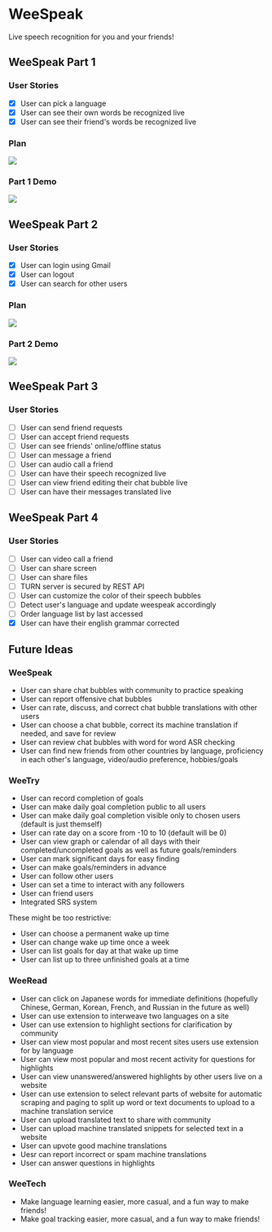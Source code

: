 # WeeSpeak

Live speech recognition for you and your friends!

## WeeSpeak Part 1

### User Stories
- [X] User can pick a language
- [X] User can see their own words be recognized live
- [X] User can see their friend's words be recognized live

### Plan
<img src="https://user-images.githubusercontent.com/61459043/122609822-3c1fc280-d044-11eb-82f0-b1b144951f08.jpeg">

### Part 1 Demo
<img src='https://user-images.githubusercontent.com/61459043/122601956-ada54400-d037-11eb-8c35-0fa5699a78a3.gif' />

## WeeSpeak Part 2

### User Stories

- [X] User can login using Gmail
- [X] User can logout
- [X] User can search for other users

### Plan
<img src="https://user-images.githubusercontent.com/61459043/122832058-68d81200-d2b0-11eb-8691-93582a98e261.jpeg">

### Part 2 Demo
<!-- <img src='https://user-images.githubusercontent.com/61459043/126027612-b388dcd6-27df-426a-8fea-c8c7dbc56c7f.gif' /> -->
<!-- <img src='https://user-images.githubusercontent.com/61459043/126030401-e6cb3d62-fe95-4993-8ea5-73fcd787bfb7.gif' /> -->
<img src='https://user-images.githubusercontent.com/61459043/126030682-5892a2f9-9f66-4f54-a761-e6fb6e7a2ed6.gif' />

## WeeSpeak Part 3

### User Stories

- [ ] User can send friend requests
- [ ] User can accept friend requests
- [ ] User can see friends' online/offline status
- [ ] User can message a friend
- [ ] User can audio call a friend
- [ ] User can have their speech recognized live
- [ ] User can view friend editing their chat bubble live
- [ ] User can have their messages translated live

## WeeSpeak Part 4

### User Stories

- [ ] User can video call a friend
- [ ] User can share screen
- [ ] User can share files
- [ ] TURN server is secured by REST API
- [ ] User can customize the color of their speech bubbles
- [ ] Detect user's language and update weespeak accordingly
- [ ] Order language list by last accessed
- [X] User can have their english grammar corrected

## Future Ideas

### WeeSpeak

- User can share chat bubbles with community to practice speaking
- User can report offensive chat bubbles
- User can rate, discuss, and correct chat bubble translations with other users
- User can choose a chat bubble, correct its machine translation if needed, and save for review
- User can review chat bubbles with word for word ASR checking
- User can find new friends from other countries by language, proficiency in each other's language, video/audio preference, hobbies/goals

### WeeTry

- User can record completion of goals
- User can make daily goal completion public to all users
- User can make daily goal completion visible only to chosen users (default is just themself)
- User can rate day on a score from -10 to 10 (default will be 0)
- User can view graph or calendar of all days with their completed/uncompleted goals as well as future goals/reminders
- User can mark significant days for easy finding
- User can make goals/reminders in advance
- User can follow other users
- User can set a time to interact with any followers
- User can friend users
- Integrated SRS system

These might be too restrictive:

- User can choose a permanent wake up time
- User can change wake up time once a week
- User can list goals for day at that wake up time
- User can list up to three unfinished goals at a time

### WeeRead

- User can click on Japanese words for immediate definitions (hopefully Chinese, German, Korean, French, and Russian in the future as well)
- User can use extension to interweave two languages on a site
- User can use extension to highlight sections for clarification by community
- User can view most popular and most recent sites users use extension for by language
- User can view most popular and most recent activity for questions for highlights
- User can view unanswered/answered highlights by other users live on a website
- User can use extension to select relevant parts of website for automatic scraping and paging to split up word or text documents to upload to a machine translation service
- User can upload translated text to share with community
- User can upload machine translated snippets for selected text in a website
- User can upvote good machine translations
- Uesr can report incorrect or spam machine translations
- User can answer questions in highlights

### WeeTech

- Make language learning easier, more casual, and a fun way to make friends!
- Make goal tracking easier, more casual, and a fun way to make friends!

